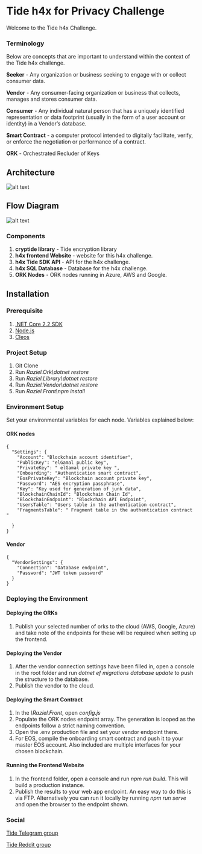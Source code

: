 # Tide h4x for Privacy Challenge

Welcome to the Tide h4x Challenge. 

### Terminology 
Below are concepts that are important to understand within the context of the Tide h4x challenge. 

**Seeker** - Any organization or business seeking to engage with or collect consumer data.

**Vendor** - Any consumer-facing organization or business that collects, manages and stores consumer data.

**Consumer** - Any individual natural person that has a uniquely identified representation or data footprint (usually in the form of a user account or identity) in a Vendor’s database.

**Smart Contract** - a computer protocol intended to digitally facilitate, verify, or enforce the negotiation or performance of a contract.

**ORK** - Orchestrated Recluder of Keys 


## Architecture
![alt text](https://github.com/tidefoundation/Tide-h4x-for-Privacy/blob/master/Tide%20h4x%20Architecture.png "Architecture Diagram")

## Flow Diagram
![alt text](https://github.com/tidefoundation/Tide-h4x-for-Privacy/blob/master/Tide%20h4x%20Workflow.png "Flow Diagram")


### Components

1. **cryptide library** - Tide encryption library
1. **h4x frontend Website** -  website for this h4x challenge.  
1. **h4x Tide SDK API** - API for the h4x challenge.  
1. **h4x SQL Database** - Database for the h4x challenge. 
1. **ORK Nodes**  - ORK nodes running in Azure, AWS and Google. 

## Installation
### Prerequisite
1. [.NET Core 2.2 SDK](https://dotnet.microsoft.com/download/dotnet-core/2.2 ".net Core 2.2 Download")
1. [Node.js](https://nodejs.org/en/download/ "node.js Download")
1. [Cleos](https://developers.eos.io/eosio-nodeos/v1.2.0/docs/cleos-overview "Cleos")

### Project Setup
1. Git Clone
1. Run *Raziel.Ork\dotnet restore* 
1. Run *Raziel.Library\dotnet restore*
1. Run *Raziel.Vendor\dotnet restore*
1. Run *Raziel.Front\npm install*

### Environment Setup
Set your environmental variables for each node. Variables explained below:

#### ORK nodes

```
{
  "Settings": {
    "Account": "Blockchain account identifier",
    "PublicKey": "elGamal public key",
    "PrivateKey": " elGamal private key ",
    "Onboarding": "Authentication smart contract",
    "EosPrivateKey": "Blockchain account private key",
    "Password": "AES encryption passphrase",
    "Key": "Key used for generation of junk data",
    "BlockchainChainId": "Blockchain Chain Id",
    "BlockchainEndpoint": "Blockchain API Endpoint",
    "UsersTable": "Users table in the authentication contract",
    "FragmentsTable": " Fragment table in the authentication contract "

  }
}
```

#### Vendor
```
{
  "VendorSettings": {
    "Connection": "Database endpoint",
    "Password": "JWT token password"
  }
}
```

### Deploying the Environment

#### Deploying the ORKs
1. Publish your selected number of orks to the cloud (AWS, Google, Azure) and take note of the endpoints for these will be required when setting up the frontend.

#### Deploying the Vendor 
1. After the vendor connection settings have been filled in, open a console in the root folder and run *dotnet ef migrations database update* to push the structure to the database. 
1. Publish the vendor to the cloud. 

#### Deploying the Smart Contract
1. In the *\Raziel.Front*, open *config.js* 
1. Populate the ORK nodes endpoint array. The generation is looped as the endpoints follow a strict naming convention. 
1. Open the .env production file and set your vendor endpoint there.
1. For EOS, compile the onboarding smart contract and push it to your master EOS account.  Also included are multiple interfaces for your chosen blockchain. 

#### Running the Frontend Website
1. In the frontend folder, open a console and run *npm run build*. This will build a production instance. 
1. Publish the results to your web app endpoint. An easy way to do this is via FTP. Alternatively you can run it locally by running *npm run serve* and open the browser to the endpoint shown.


### Social
[Tide Telegram group](https://t.me/TideFoundation)

[Tide Reddit group](https://www.reddit.com/r/TideFoundation)

